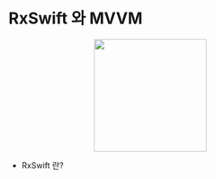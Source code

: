 # RxSwift 와 MVVM
<p align="center"><img src ="https://user-images.githubusercontent.com/69136340/105194329-d0acf400-5b7c-11eb-8ab5-6f5f29e7b24a.png" width = "200"></p>

- RxSwift 란?
